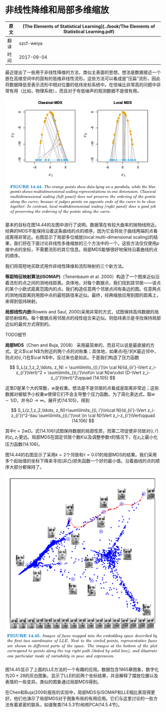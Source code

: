 # 非线性降维和局部多维缩放

| 原文   | [The Elements of Statistical Learning](../book/The Elements of Statistical Learning.pdf) |
| ---- | ---------------------------------------- |
| 翻译   | szcf-weiya                               |
| 时间   | 2017-09-04                   |

最近提出了一些用于非线性降维的方法，类似主表面的思想。想法是数据接近一个嵌在高维空间中的固有的低维非线性流形。这些方法可以看成是“压扁”流形，因此将数据降低至表示流形中相对位置的低纬坐标系统中。在信噪比非常高的问题中非常有用（比如，物理系统），而且对于有低噪声的观测数据不是很有用。

![](../img/14/fig14.44.png)

基本的目标在图14.44的左图中进行了说明。数据落在有较大曲率的抛物线附近。经典的MDS不能保持沿着这条曲线的点的顺序，因为它会将处于曲线两端的点看成离得非常近。右图显示了局部多位缩放(local multi-dimensional scaling)的结果，我们将在下面讨论非线性多维缩放的三个方法中的一个。这些方法仅仅使用$p$维中点的坐标，不需要流形的其它信息。局部MDS能够很好地保持沿着曲线的点的顺序。

我们将简短地买欧式用作非线性降维和流形映射的三个新方法。

**等距特征映射算法(ISOMAP)**（Tenenbaum et al. 2000）构造了一个图来近似沿着流形的点之间的测地线距离。具体地，对每个数据点，我们找到其邻居——该点的某个小欧式距离范围内的点。我们构造任意两个邻居点间有条边的图。任意两点的测地线距离则用图中点的最短路径来近似。最终，经典缩放应用到图的距离上，来得到低纬映射。

**局部线性内嵌**(Roweis and Saul, 2000)采用非常的方式，试图保持高纬数据的局部仿射结构。每个数据点用邻居点的线性组合来近似。则低纬表示是寻找保持局部近似的最优方式得到的。

TODO细节

**局部MDS**（Chen and Buja, 2008） 采用最简单的、而且可以说是最直接的方式。定义$\cal N$为附近的两个点的对称集；具体地，如果点$i$在$i'$的$K$最近邻中，则点对$(i, i')$在$\cal N$中，反过来也是如此。于是我们构造了压力函数

$$
S_L(z_1,z_2,\ldots, z_N) = \sum\limits_{(i,i')\in \cal N}(d_{ii'}-\Vert z_i-z_{i'}\Vert)^2 + \sum\limits_{(i,i')\not\in \cal N}w\cdot (D-\Vert z_i-z_{i'}\Vert)^2\qquad (14.105)
$$

这里$D$是某个大的常数，$w$是权重。想法是不是邻居的点看成是距离非常远；这些数据对被赋予小权重$w$使得它们不会主导整个压力函数。为了简化表达式，取$w\sim 1/D$，并令$D\rightarrow \infty$。展开式(14.105)，得到

$$
S_L(z_1,z_2,\ldots, z_N)=\sum\limits_{(i, i')\in\cal N}(d_{ii'}-\Vert z_i-z_{i'})^2-\tau \sum\limits_{(i,i')\not \in \cal N}\Vert z_i-z_{i'}\Vert\qquad (14.106)
$$

其中$\tau =2wD$。式(14.106)试图保持数据的局部性质，而第二项促使非邻居对$(i, i')$的$z_i,z_{i'}$更远。局部MDS在固定邻居个数$K$以及调整参数$\tau$的情况下，在$z_i$上最小化压力函数(14.106)。

图14.44的右图显示了采用$k=2$个邻居和$\tau = 0.01$的局部MDS的结果。我们采用多个起始值的坐标下降来寻找(非凸)损失函数一个好的最小值。沿着曲线的点的顺序大部分都保持了。

![](../img/14/fig14.45.png)

图14.45显示了上面的LLE方法的一个有趣的应用。数据包含1965章图象，数字化为$20\times 28$的灰白图象。显示了LLE的前两个坐标结果，并且解释了摆放位置以及表情的一些变异。类似的图象通过局部MDS得到。

在Chen和Buja(2008)报告的实验中，局部MDS与ISOMAP和LLE相比表现得更好。他们也演示了局部MDS对于图象布局的有用应用。它们与这里讨论的一些方法有着紧密的联系，如谱聚类(14.5.3节)和核PCA(14.5.4节)。
